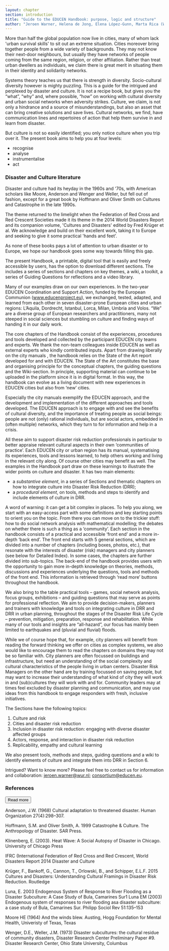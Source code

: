 ```yaml
---
layout: chapter
section: introduction
title: "Guide to the EDUCEN Handbook: purpose, logic and structure"
author: "Jeroen Warner, Helena de Jong, Elena López-Gunn, Marta Rica (WUR, NLDA, ICATALIST)"
--- 
```

More than half the global population now live in cities, many of whom lack 'urban survival skills' to  sit out an extreme situation. Cities moreover bring together people from a wide variety of backgrounds. They may not know their next-door neighbours, but usually they have networks of people coming from the same region, religion, or other affiliation. Rather than treat urban dwellers as individuals, we claim there is great merit in situating them in their identity and solidarity networks.

Systems theory teaches us that there is strength in diversity. Socio-cultural diversity however is mighty puzzling. This is a guide for the intrigued and perplexed by disaster and culture. It is not a recipe book, but gives you the “what”, “why” and, where possible, “how” on working with cultural diversity and urban social networks when adversity strikes. Culture, we claim, is not only a hindrance and a source of misunderstandings, but also an asset that can bring creative solutions and save lives. Cultural networks, we find, have communication lines and repertoires of action that help them survive in and learn from disaster.

But culture is not so easily identified; you only notice culture when you trip over it. The present book aims to help you at four levels: 
- recognise
- analyse
- instrumentalise
- act

<p class="box-start"></p>

### Disaster and Culture literature

Disaster and culture had its heyday in the 1960s and '70s, with American scholars like Moore, Anderson and Wenger and Weller, but fell out of fashion, except for a great book by Hoffmann and Oliver Smith on Cultures and Catastrophe in the late  1990s. 

The theme returned to the limelight when the Federation of Red Cross and Red Crescent Societies made it its theme in the 2014 World Disasters Report and its companion volume, 'Cultures and Disasters' edited by Fred Krüger et al. We acknowledge and build on their excellent work, taking it to Europe and seeking to give it some practical 'hands and feet'. 

As none of these books pays a lot of attention to urban disaster or to Europe, we hope our handbook goes some way towards filling this gap. 

<p class="box-end"></p>

The present Handbook, a printable, digital tool that is easily and freely accessible by users, has the option to download different sections. The includes a series of sections and chapters on key themes, a wiki, a toolkit, a series of Guiding Questions for reflections and a video library. 

Many of our examples draw on our own experiences. In the two-year EDUCEN Coordination and Support Action, funded by the European Communion (www.educenproject.eu), we exchanged, tested, adapted, and learned from each other in seven disaster-prone European cities and urban regions: L’Aquila, Dordrecht, Istanbul, Lorca, Milan, Umbria and Volos. “We” are a diverse group of European researchers and practitioners, many not steeped in social sciences but stumbling on culture and finding ways of handing it in our daily work.  

The core chapters of the Handbook consist of the experiences, procedures and tools developed and collected by the participant EDUCEN city teams and experts. We thank the non-team colleagues inside EDUCEN as well as external experts who kindly contributed inputs. Apart from drawing liberally on the city manuals , the handbook relies on the State of the Art report developed for and with EDUCEN. The State of the Art constitutes the base and organising principle for the conceptual chapters, the guiding questions and the Wiki-section. In principle, supporting material can continue to be uploaded in the platform since it is in digital format. In this way, the handbook can evolve as a living document with new experiences in EDUCEN cities but also from ‘new’ cities.

Especially the city manuals exemplify the EDUCEN approach, and the development and implementation of the different approaches and tools developed. The EDUCEN approach is to engage with and see the benefits of cultural diversity, and the importance of treating people as social beings: people are not (only) rational individuals, but are social actors, embedded in (often multiple) networks, which they turn to for information and help in a crisis.  

All these aim to support disaster risk reduction professionals in particular to better appraise relevant cultural aspects in their own ‘communities of practice’. Each EDUCEN city or urban region has its manual, systematising its experiences, tools and lessons learned, to help others working and living in the relevant city along. Of course other cities may benefit as well. The examples in the Handbook part draw on these learnings to illustrate the wider points on culture and disaster. It has two main elements:
- a _substantive element_, in a series of Sections and thematic chapters on how to integrate culture into Disaster Risk Reduction (DRR);
- a _procedural element_, on tools, methods and steps to identify and include elements of culture in DRR.

A word of warning: it can get a bit complex in places. To help you along, we start with an easy-access part with some definitions and key starting points to orient you on the topic. From there you can move on to the trickier stuff: how to do social network analysis with mathematical modelling; the debates on whether there is such a thing as a ‘community’. Each section in the handbook consists of a practical and accessible ‘front end’ and a more in-depth ‘back end’. The front end starts with 5 general sections, which are divided into a number of chapters (including boxes, photos, etc.), that resonate with the interests of disaster (risk) managers and city planners (see below for Detailed Index). In some cases, the chapters are further divided into sub-topics. The back-end of the handbook provides users with the opportunity to gain more in-depth knowledge on theories, methods, discussions and experiences underlying the questions, tools and methods of the front end. This information is retrieved through ‘read more’ buttons throughout the handbook. 

We also bring to the table practical tools – games, social network analysis, focus groups, exhibitions – and guiding questions that may serve as points for professional reflection. We aim to provide decision-makers, planners and trainers with knowledge and tools on integrating culture in DRR and DRR in urban planning, throughout the stages of the Disaster Risk Life Cycle – prevention, mitigation, preparation, response and rehabilitation. While many of our tools and insights are “all-hazard”, our focus has mainly been limited to earthquakes and (pluvial and fluvial) floods.

While we of course hope that, for example, city planners will benefit from reading the forward thinking we offer on cities as complex systems, we also would like to encourage them to read the chapters on domains they may not be so familiar with. City planners are often focussed on buildings and infrastructure, but need an understanding of the social complexity and cultural characteristics of the people living in urban centers. Disaster Risk Managers on the other hand are by training focussed on saving people, but may want to increase their understanding of what kind of city they will work in and (sub)cultures they will work with and for. Community leaders may at times feel excluded by disaster planning and communication, and may use ideas from this handbook to engage responders with fresh, inclusive initiatives.  

The Sections have the following topics: 

1. Culture and risk 
2. Cities and disaster risk reduction
3. Inclusion in disaster risk reduction: engaging with diverse disaster affected groups
4. Actors, response, and interaction in disaster risk reduction
5. Replicability, empathy and cultural learning  

We also present tools, methods and steps, guiding questions and a wiki to identify elements of culture and integrate them into DRR in Section 6.  

Intrigued? Want to know more? Please feel free to contact us for information and collaboration: [jeroen.warner@wur.nl](mailto:jeroen.warner@wur.nl); [consortium@educen.eu](mailto:consortium@educen.eu).

### References 
<p class="btn-wrap">
  <button class="btn btn-default btn-collapse" type="button" data-toggle="collapse" data-target="#collapse-1" aria-expanded="false" aria-controls="collapse-1">
  Read more
</button></p>

<p content-id="collapse-1" class="collapse-start"></p>

Anderson, J.W. (1968) Cultural adaptation to threatened disaster. Human Organization 27(4):298–307.

Hoffmann, S.M. and Oliver Smith, A. 1999 Catastrophe & Culture. The Anthropology of Disaster. SAR Press.

Klinenberg, E. (2003). Heat Wave: A Social Autopsy of Disaster in Chicago. University of Chicago Press

IFRC (International Federation of Red Cross and Red Crescent, World Disasters Report 2014 Disaster and Culture

Krüger, F., Bankoff, G., Cannon, T., Orlowski, B., and Schipper, E.L.F. 2015  Cultures and Disasters: Understanding Cultural Framings in Disaster Risk Reduction. Routledge 

Luna, E. 2003  Endogenous System of Response to River Flooding as a Disaster Subculture: A Case Study of Bula, Camarines Sur1  Luna EM (2003) Endogenous system of responses to river flooding asa disaster subculture: a case study of Bula, Camarines Sur. Philipp Sociol Rev 51:135–153

Moore HE (1964) And the winds blew. Austing, Hogg Foundation for Mental Health, Univeristy of Texas, Texas

Wenger, D.E., Weller, J.M. (1973) Disaster subcultures: the cultural residue of community disasters, Disaster Research Center Preliminary Paper #9. Disaster Research Center, Ohio State University, Columbus

<p class="collapse-end"></p>